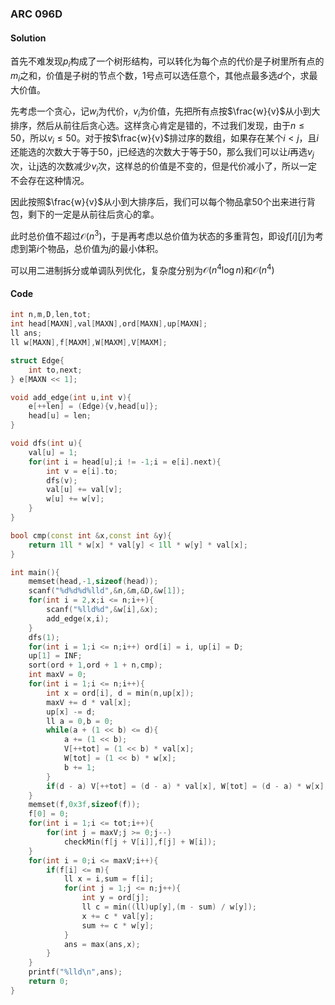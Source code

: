 ### ARC 096D
#### Solution
首先不难发现$p_i$构成了一个树形结构，可以转化为每个点的代价是子树里所有点的$m_i$之和，价值是子树的节点个数，$1$号点可以选任意个，其他点最多选$d$个，求最大价值。

先考虑一个贪心，记$w_i$为代价，$v_i$为价值，先把所有点按$\frac{w}{v}$从小到大排序，然后从前往后贪心选。这样贪心肯定是错的，不过我们发现，由于$n\leq 50$，所以$v_i\leq 50$。对于按$\frac{w}{v}$排过序的数组，如果存在某个$i<j$，且$i$还能选的次数大于等于$50$，j已经选的次数大于等于$50$，那么我们可以让$i$再选$v_j$次，让j选的次数减少$v_i$次，这样总的价值是不变的，但是代价减小了，所以一定不会存在这种情况。

因此按照$\frac{w}{v}$从小到大排序后，我们可以每个物品拿$50$个出来进行背包，剩下的一定是从前往后贪心的拿。

此时总价值不超过$\mathcal O(n^3)$，于是再考虑以总价值为状态的多重背包，即设$f[i][j]$为考虑到第$i$个物品，总价值为$j$的最小体积。

可以用二进制拆分或单调队列优化，复杂度分别为$\mathcal O(n^4\log n)$和$\mathcal O(n^4)$
#### Code
```cpp
int n,m,D,len,tot;
int head[MAXN],val[MAXN],ord[MAXN],up[MAXN];
ll ans;
ll w[MAXN],f[MAXM],W[MAXM],V[MAXM];

struct Edge{
    int to,next;
} e[MAXN << 1];

void add_edge(int u,int v){
    e[++len] = (Edge){v,head[u]};
    head[u] = len;
}

void dfs(int u){
    val[u] = 1;
    for(int i = head[u];i != -1;i = e[i].next){
        int v = e[i].to;
        dfs(v);
        val[u] += val[v];
        w[u] += w[v];
    }
}

bool cmp(const int &x,const int &y){
    return 1ll * w[x] * val[y] < 1ll * w[y] * val[x];
}

int main(){
    memset(head,-1,sizeof(head));
    scanf("%d%d%d%lld",&n,&m,&D,&w[1]);
    for(int i = 2,x;i <= n;i++){
        scanf("%lld%d",&w[i],&x);
        add_edge(x,i);
    }
    dfs(1);
    for(int i = 1;i <= n;i++) ord[i] = i, up[i] = D;
    up[1] = INF;
    sort(ord + 1,ord + 1 + n,cmp);
    int maxV = 0;
    for(int i = 1;i <= n;i++){
        int x = ord[i], d = min(n,up[x]);
        maxV += d * val[x];
        up[x] -= d;
        ll a = 0,b = 0;
        while(a + (1 << b) <= d){
            a += (1 << b);
            V[++tot] = (1 << b) * val[x];
            W[tot] = (1 << b) * w[x];
            b += 1;
        }
        if(d - a) V[++tot] = (d - a) * val[x], W[tot] = (d - a) * w[x];
    }
    memset(f,0x3f,sizeof(f));
    f[0] = 0;
    for(int i = 1;i <= tot;i++){
        for(int j = maxV;j >= 0;j--)
            checkMin(f[j + V[i]],f[j] + W[i]);
    }
    for(int i = 0;i <= maxV;i++){
        if(f[i] <= m){
            ll x = i,sum = f[i];
            for(int j = 1;j <= n;j++){
                int y = ord[j];
                ll c = min((ll)up[y],(m - sum) / w[y]);
                x += c * val[y];
                sum += c * w[y];
            }
            ans = max(ans,x);
        }
    }
    printf("%lld\n",ans);
    return 0;
}
```
